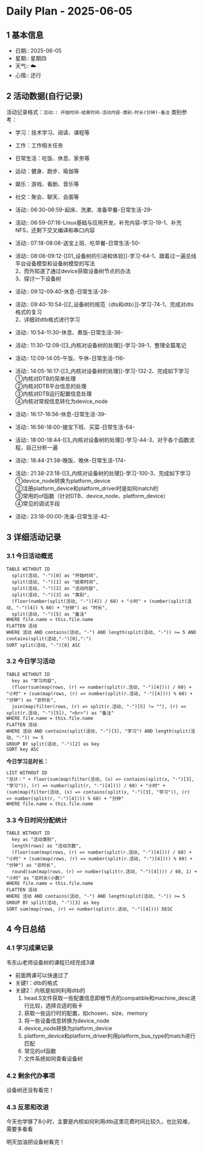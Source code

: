 # Daily Plan - 2025-06-05

## 1 基本信息

- 日期:: 2025-06-05
- 星期:: 星期四
- 天气:: ☁️
- 心情:: 还行

## 2 活动数据(自行记录)
活动记录格式：`活动:: 开始时间-结束时间-活动内容-类别-时长(分钟)-备注`
类别参考：
- 学习：技术学习、阅读、课程等
- 工作：工作相关任务
- 日常生活：吃饭、休息、家务等
- 运动：健身、跑步、瑜伽等
- 娱乐：游戏、看剧、音乐等
- 社交：聚会、聊天、会面等

- 活动:: 06:30-06:59-起床、洗漱、准备早餐-日常生活-29-
- 活动:: 06:59-07:18-Linux基础与应用开发，补充内容-学习-19-1、补充NFS，还剩下交叉编译和串口内容
- 活动:: 07:18-08:08-送宝上班、吃早餐-日常生活-50-
- 活动:: 08:08-09:12-[[01_设备树的引进和体验]]-学习-64-1、跟着过一遍总线平台设备模型和设备树模型的写法<br>2、而外知道了通过device获取设备树节点的办法<br>3、探讨一下设备树
- 活动:: 09:12-09:40-休息-日常生活-28-
- 活动:: 09:40-10:54-[[2_设备树的规范（dts和dtb）]]-学习-74-1、完成对dts格式的复习<br>2、详细对dtb格式进行学习
- 活动:: 10:54-11:30-休息、煮饭-日常生活-36-
- 活动:: 11:30-12:09-[[3_内核对设备树的处理]]-学习-39-1、整理全篇笔记
- 活动:: 12:09-14:05-午饭、午休-日常生活-116-
- 活动:: 14:05-16:17-[[3_内核对设备树的处理]]-学习-132-2、完成如下学习<br>①内核对DTB的简单处理<br>②内核对DTB平台信息的处理<br>③内核对DTB运行配置信息处理<br>④内核对常规信息转化为device_node
- 活动:: 16:17-16:56-休息-日常生活-39-
- 活动:: 16:56-18:00-接宝下班、买菜-日常生活-64-
- 活动:: 18:00-18:44-[[3_内核对设备树的处理]]-学习-44-3、对于各个函数流程，自己分析一遍
- 活动:: 18:44-21:38-晚饭、晚休-日常生活-174-
- 活动:: 21:38-23:18-[[3_内核对设备树的处理]]-学习-100-3、完成如下学习<br>①device_node转换为platform_device<br>②注册platform_device和platform_driver时是如何match的<br>③常用的of函数（针对DTB、device_node、platform_device）<br>④常见的调试手段
- 活动:: 23:18-00:00-洗澡-日常生活-42-

## 3 详细活动记录

### 3.1 今日活动概览

```dataview
TABLE WITHOUT ID
  split(活动, "-")[0] as "开始时间",
  split(活动, "-")[1] as "结束时间", 
  split(活动, "-")[2] as "活动内容",
  split(活动, "-")[3] as "类别",
  (floor(number(split(活动, "-")[4]) / 60) + "小时" + (number(split(活动, "-")[4]) % 60) + "分钟") as "时长",
  split(活动, "-")[5] as "备注"
WHERE file.name = this.file.name
FLATTEN 活动
WHERE 活动 AND contains(活动, "-") AND length(split(活动, "-")) >= 5 AND contains(split(活动,"-")[0],":")
SORT split(活动, "-")[0] ASC
```

### 3.2 今日学习活动

```dataview
TABLE WITHOUT ID
  key as "学习内容",
  (floor(sum(map(rows, (r) => number(split(r.活动, "-")[4]))) / 60) + "小时" + (sum(map(rows, (r) => number(split(r.活动, "-")[4]))) % 60) + "分钟") as "总时长",
  join(map(filter(rows, (r) => split(r.活动, "-")[5] != ""), (r) => split(r.活动, "-")[5]), "<br>") as "备注"
WHERE file.name = this.file.name
FLATTEN 活动
WHERE 活动 AND contains(split(活动, "-")[3], "学习") AND length(split(活动, "-")) >= 5
GROUP BY split(活动, "-")[2] as key
SORT key ASC

```

**今日学习总时长：**

```dataview
LIST WITHOUT ID
"总计：" + floor(sum(map(filter(活动, (x) => contains(split(x, "-")[3], "学习")), (r) => number(split(r, "-")[4]))) / 60) + "小时" + (sum(map(filter(活动, (x) => contains(split(x, "-")[3], "学习")), (r) => number(split(r, "-")[4]))) % 60) + "分钟"
WHERE file.name = this.file.name
```

### 3.3 今日时间分配统计

```dataview
TABLE WITHOUT ID
  key as "活动类别",
  length(rows) as "活动次数",
  (floor(sum(map(rows, (r) => number(split(r.活动, "-")[4]))) / 60) + "小时" + (sum(map(rows, (r) => number(split(r.活动, "-")[4]))) % 60) + "分钟") as "总时长",
  round(sum(map(rows, (r) => number(split(r.活动, "-")[4]))) / 60, 1) + "小时" as "总时长(小数)"
WHERE file.name = this.file.name
FLATTEN 活动
WHERE 活动 AND contains(活动, "-") AND length(split(活动, "-")) >= 5
GROUP BY split(活动, "-")[3] as key
SORT sum(map(rows, (r) => number(split(r.活动, "-")[4]))) DESC
```

## 4 今日总结

### 4.1 学习成果记录

韦东山老师设备树的课程已经完成3课
- 前面两课可以快速过了
- 关键1：dtb的格式
- 关键2：内核是如何利用dtb的
	1. head.S文件获取一些配置信息即根节点的compatible和machine_desc进行比较，选择合适的板卡
	2. 获取一些运行时的配置，如chosen、size、memory
	3. 将一些设备信息转换为device_node
	4. device_node转换为platform_device
	5. platform_device和platform_driver利用platform_bus_type的match进行匹配
	6. 常见的of函数
	7. 文件系统如何查看设备树

### 4.2 剩余代办事项

设备树还没有看完！

### 4.3 反思和改进

今天也学够了8小时，主要是内核如何利用dtb这里花费时间比较久，也比较难，需要多看看

明天加油把设备树看完！
